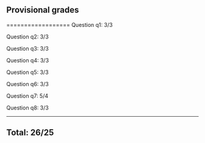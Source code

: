 ## Provisional grades
==================
Question q1: 3/3

Question q2: 3/3

Question q3: 3/3

Question q4: 3/3

Question q5: 3/3

Question q6: 3/3

Question q7: 5/4

Question q8: 3/3

------------------
## Total: 26/25
